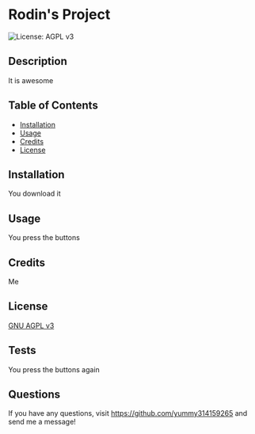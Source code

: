 
  # Rodin's Project 
  ![License: AGPL v3](https://img.shields.io/badge/License-AGPL%20v3-blue.svg)

  ## Description
  
  It is awesome
  
  ## Table of Contents
  
  - [Installation](#installation)
  - [Usage](#usage)
  - [Credits](#credits)
  - [License](#license)
  
  ## Installation
  
  You download it
  
  ## Usage
  
  You press the buttons
  
  ## Credits
  
  Me
  
  ## License

  [GNU AGPL v3](https://www.gnu.org/licenses/agpl-3.0)

  ## Tests
  
  You press the buttons again
  
  ## Questions
  If you have any questions, visit https://github.com/yummy314159265 and send me a message!
